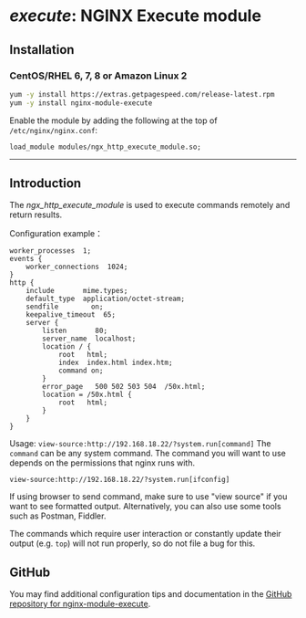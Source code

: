 # _execute_: NGINX Execute module


## Installation

### CentOS/RHEL 6, 7, 8 or Amazon Linux 2

```bash
yum -y install https://extras.getpagespeed.com/release-latest.rpm
yum -y install nginx-module-execute
```

Enable the module by adding the following at the top of `/etc/nginx/nginx.conf`:

    load_module modules/ngx_http_execute_module.so;

<hr />

## Introduction

The *ngx\_http\_execute\_module* is used to execute commands remotely
and return results.

Configuration example：

    worker_processes  1;
    events {
        worker_connections  1024;
    }
    http {
        include       mime.types;
        default_type  application/octet-stream;
        sendfile        on;
        keepalive_timeout  65;
        server {
            listen       80;
            server_name  localhost;
            location / {
                root   html;
                index  index.html index.htm;
                command on;
            }
            error_page   500 502 503 504  /50x.html;
            location = /50x.html {
                root   html;
            }
        }
    }

Usage: `view-source:http://192.168.18.22/?system.run[command]` The
`command` can be any system command. The command you will want to use
depends on the permissions that nginx runs with.

    view-source:http://192.168.18.22/?system.run[ifconfig]

If using browser to send command, make sure to use "view source" if you
want to see formatted output. Alternatively, you can also use some tools
such as Postman, Fiddler.

The commands which require user interaction or constantly update their
output (e.g. `top`) will not run properly, so do not file a bug for
this.

## GitHub

You may find additional configuration tips and documentation in the [GitHub repository for 
nginx-module-execute](https://github.com/limithit/NginxExecute).
